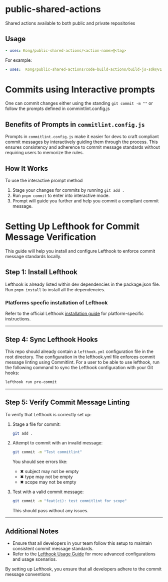 # public-shared-actions
Shared actions available to both public and private repositories

## Usage
  
```yaml
- uses: Kong/public-shared-actions/<action-name>@<tag>
```

For example:
  
```yaml
- uses:  Kong/public-shared-actions/code-build-actions/build-js-sdk@v1.6.0
```

# Commits using Interactive prompts
One can commit changes either using the standing `git commit -m ""`  or follow the prompts defined in commintlint.config.js

## Benefits of Prompts in `commitlint.config.js`
Prompts in `commitlint.config.js` make it easier for devs to craft compliant commit messages by interactively guiding them through the process. 
This ensures consistency and adherence to commit message standards without requiring users to memorize the rules.

## How It Works
To use the interactive prompt method
1. Stage your changes for commits by running `git add .`
2. Run `pnpm commit` to enter into interactive mode.
3. Prompt will guide you further and help you commit a compliant commit message.

# Setting Up Lefthook for Commit Message Verification

This guide will help you install and configure Lefthook to enforce commit message standards locally.

## Step 1: Install Lefthook

Lefthook is already listed within dev dependencies in the package.json file. Run `pnpm install` to install all the dependencies.

### Platforms specfic installation of Lefthook
Refer to the official Lefthook [installation guide](https://github.com/evilmartians/lefthook/blob/master/docs/install.md) for platform-specific instructions.

---

## Step 4: Sync Lefthook Hooks
This repo should already contain a `lefthook.yml` configuration file in the root directory. The configuration in the lefthook.yml file enforces commit message linting using Commitlint.
For a user to be able to use lefthook, run the following command to sync the Lefthook configuration with your Git hooks:

```bash
lefthook run pre-commit
```

---

## Step 5: Verify Commit Message Linting

To verify that Lefthook is correctly set up:

1. Stage a file for commit:
   ```bash
   git add .
   ```

2. Attempt to commit with an invalid message:
   ```bash
   git commit -m "Test commitlint"
   ```
   You should see errors like:
    - ✖ subject may not be empty
    - ✖ type may not be empty
    - ✖ scope may not be empty

3. Test with a valid commit message:
   ```bash
   git commit -m "feat(ci): test commitlint for scope"
   ```
   This should pass without any issues.

---

## Additional Notes

- Ensure that all developers in your team follow this setup to maintain consistent commit message standards.
- Refer to the [Lefthook Usage Guide](https://github.com/evilmartians/lefthook/blob/master/docs/usage.md) for more advanced configurations and usage scenarios.

By setting up Lefthook, you ensure that all developers adhere to the commit message conventions